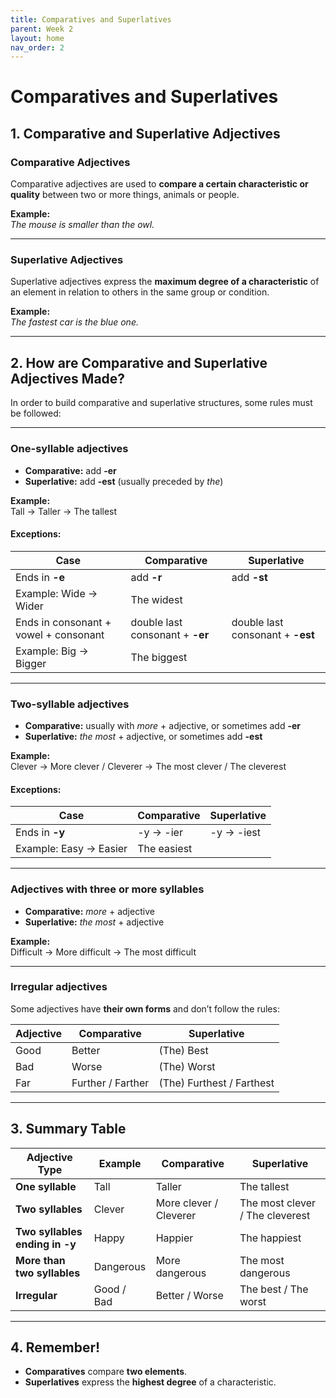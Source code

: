 ```yaml
---
title: Comparatives and Superlatives
parent: Week 2
layout: home
nav_order: 2
---
```


# Comparatives and Superlatives

## 1. Comparative and Superlative Adjectives

### Comparative Adjectives
Comparative adjectives are used to **compare a certain characteristic or quality** between two or more things, animals or people.  

**Example:**  
*The mouse is smaller than the owl.*  

---

### Superlative Adjectives
Superlative adjectives express the **maximum degree of a characteristic** of an element in relation to others in the same group or condition.  

**Example:**  
*The fastest car is the blue one.*  

---

## 2. How are Comparative and Superlative Adjectives Made?

In order to build comparative and superlative structures, some rules must be followed:

---

### One-syllable adjectives
- **Comparative:** add **-er**  
- **Superlative:** add **-est** (usually preceded by *the*)  

**Example:**  
Tall → Taller → The tallest  

#### Exceptions:
| Case | Comparative | Superlative |
|------|-------------|-------------|
| Ends in **-e** | add **-r** | add **-st** |
| Example: Wide → Wider | The widest |
| Ends in consonant + vowel + consonant | double last consonant + **-er** | double last consonant + **-est** |
| Example: Big → Bigger | The biggest |

---

### Two-syllable adjectives
- **Comparative:** usually with *more* + adjective, or sometimes add **-er**  
- **Superlative:** *the most* + adjective, or sometimes add **-est**  

**Example:**  
Clever → More clever / Cleverer → The most clever / The cleverest  

#### Exceptions:
| Case | Comparative | Superlative |
|------|-------------|-------------|
| Ends in **-y** | -y → -ier | -y → -iest |
| Example: Easy → Easier | The easiest |

---

### Adjectives with three or more syllables
- **Comparative:** *more* + adjective  
- **Superlative:** *the most* + adjective  

**Example:**  
Difficult → More difficult → The most difficult  

---

### Irregular adjectives
Some adjectives have **their own forms** and don’t follow the rules:

| Adjective | Comparative | Superlative |
|-----------|-------------|-------------|
| Good | Better | (The) Best |
| Bad | Worse | (The) Worst |
| Far | Further / Farther | (The) Furthest / Farthest |

---

## 3. Summary Table

| Adjective Type | Example | Comparative | Superlative |
|----------------|---------|-------------|-------------|
| **One syllable** | Tall | Taller | The tallest |
| **Two syllables** | Clever | More clever / Cleverer | The most clever / The cleverest |
| **Two syllables ending in -y** | Happy | Happier | The happiest |
| **More than two syllables** | Dangerous | More dangerous | The most dangerous |
| **Irregular** | Good / Bad | Better / Worse | The best / The worst |

---

## 4. Remember!
- **Comparatives** compare **two elements**.  
- **Superlatives** express the **highest degree** of a characteristic.  
